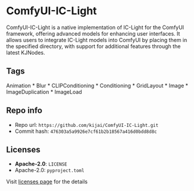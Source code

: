 # ComfyUI-IC-Light
ComfyUI-IC-Light is a native implementation of IC-Light for the ComfyUI framework, offering advanced models for enhancing user interfaces. It allows users to integrate IC-Light models into ComfyUI by placing them in the specified directory, with support for additional features through the latest KJNodes.

## Tags
Animation * Blur * CLIPConditioning * Conditioning * GridLayout * Image * ImageDuplication * ImageLoad

## Repo info
- Repo url: `https://github.com/kijai/ComfyUI-IC-Light.git`
- Commit hash: `476303a5a9926e7cf61b2b18567a416d0bdd8d8c`

## Licenses
- **Apache-2.0**: `LICENSE`
- Apache-2.0: `pyproject.toml`

Visit [licenses page](licenses.md) for the details
